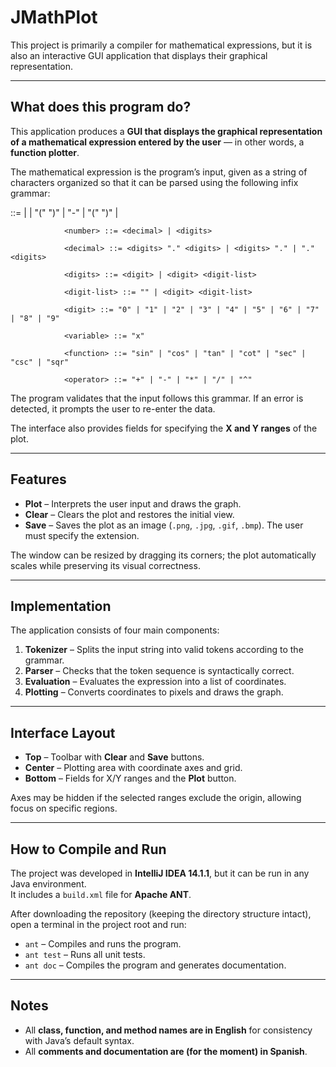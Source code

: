 # JMathPlot

This project is primarily a compiler for mathematical expressions, but it is also an interactive GUI application that displays their graphical representation.

---

## What does this program do?

This application produces a **GUI that displays the graphical representation of a mathematical expression entered by the user** — in other words, a **function plotter**.

The mathematical expression is the program’s input, given as a string of characters organized so that it can be parsed using the following infix grammar:

<expression> ::= <number> |
                <variable> |
                "(" <expression> ")" |
                "-" <expression> |
                <function> "(" <expression> ")" |
                <expression> <operator> <expression>

                <number> ::= <decimal> | <digits>

                <decimal> ::= <digits> "." <digits> | <digits> "." | "." <digits>

                <digits> ::= <digit> | <digit> <digit-list>

                <digit-list> ::= "" | <digit> <digit-list>

                <digit> ::= "0" | "1" | "2" | "3" | "4" | "5" | "6" | "7" | "8" | "9"

                <variable> ::= "x"

                <function> ::= "sin" | "cos" | "tan" | "cot" | "sec" | "csc" | "sqr"

                <operator> ::= "+" | "-" | "*" | "/" | "^"

The program validates that the input follows this grammar. If an error is detected, it prompts the user to re-enter the data. 

The interface also provides fields for specifying the **X and Y ranges** of the plot.

---

## Features

- **Plot** – Interprets the user input and draws the graph.  
- **Clear** – Clears the plot and restores the initial view.  
- **Save** – Saves the plot as an image (`.png`, `.jpg`, `.gif`, `.bmp`). The user must specify the extension.

The window can be resized by dragging its corners; the plot automatically scales while preserving its visual correctness.

---

## Implementation

The application consists of four main components:

1. **Tokenizer** – Splits the input string into valid tokens according to the grammar.  
2. **Parser** – Checks that the token sequence is syntactically correct.  
3. **Evaluation** – Evaluates the expression into a list of coordinates.  
4. **Plotting** – Converts coordinates to pixels and draws the graph.

---

## Interface Layout

- **Top** – Toolbar with **Clear** and **Save** buttons.  
- **Center** – Plotting area with coordinate axes and grid.  
- **Bottom** – Fields for X/Y ranges and the **Plot** button.

Axes may be hidden if the selected ranges exclude the origin, allowing focus on specific regions.

---

## How to Compile and Run

The project was developed in **IntelliJ IDEA 14.1.1**, but it can be run in any Java environment.  
It includes a `build.xml` file for **Apache ANT**.

After downloading the repository (keeping the directory structure intact), open a terminal in the project root and run:

- `ant` – Compiles and runs the program.  
- `ant test` – Runs all unit tests.  
- `ant doc` – Compiles the program and generates documentation.

---

## Notes

- All **class, function, and method names are in English** for consistency with Java’s default syntax.  
- All **comments and documentation are (for the moment) in Spanish**.
